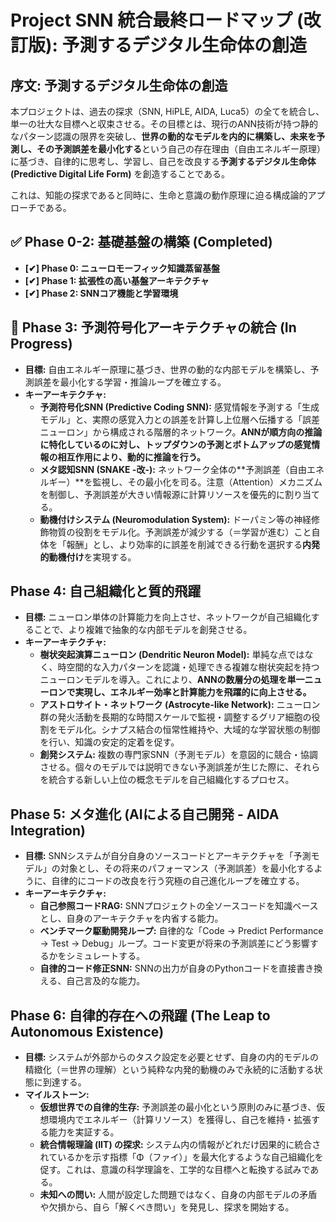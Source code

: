 # **Project SNN 統合最終ロードマップ (改訂版): 予測するデジタル生命体の創造**

## **序文: 予測するデジタル生命体の創造**

本プロジェクトは、過去の探求（SNN, HiPLE, AIDA, Luca5）の全てを統合し、単一の壮大な目標へと収束させる。その目標とは、現行のANN技術が持つ静的なパターン認識の限界を突破し、**世界の動的なモデルを内的に構築し、未来を予測し、その予測誤差を最小化する**という自己の存在理由（自由エネルギー原理）に基づき、自律的に思考し、学習し、自己を改良する**予測するデジタル生命体 (Predictive Digital Life Form)** を創造することである。

これは、知能の探求であると同時に、生命と意識の動作原理に迫る構成論的アプローチである。

## **✅ Phase 0-2: 基礎基盤の構築 (Completed)**

* **\[✔\] Phase 0: ニューロモーフィック知識蒸留基盤**  
* **\[✔\] Phase 1: 拡張性の高い基盤アーキテクチャ**  
* **\[✔\] Phase 2: SNNコア機能と学習環境**

## **🚀 Phase 3: 予測符号化アーキテクチャの統合 (In Progress)**

* **目標:** 自由エネルギー原理に基づき、世界の動的な内部モデルを構築し、予測誤差を最小化する学習・推論ループを確立する。  
* **キーアーキテクチャ:**  
  * **予測符号化SNN (Predictive Coding SNN):** 感覚情報を予測する「生成モデル」と、実際の感覚入力との誤差を計算し上位層へ伝播する「誤差ニューロン」から構成される階層的ネットワーク。**ANNが順方向の推論に特化しているのに対し、トップダウンの予測とボトムアップの感覚情報の相互作用により、動的に推論を行う。**  
  * **メタ認知SNN (SNAKE \-改-):** ネットワーク全体の\*\*予測誤差（自由エネルギー）\*\*を監視し、その最小化を司る。注意（Attention）メカニズムを制御し、予測誤差が大きい情報源に計算リソースを優先的に割り当てる。  
  * **動機付けシステム (Neuromodulation System):** ドーパミン等の神経修飾物質の役割をモデル化。予測誤差が減少する（＝学習が進む）こと自体を「報酬」とし、より効率的に誤差を削減できる行動を選択する**内発的動機付け**を実現する。

## **Phase 4: 自己組織化と質的飛躍**

* **目標:** ニューロン単体の計算能力を向上させ、ネットワークが自己組織化することで、より複雑で抽象的な内部モデルを創発させる。  
* **キーアーキテクチャ:**  
  * **樹状突起演算ニューロン (Dendritic Neuron Model):** 単純な点ではなく、時空間的な入力パターンを認識・処理できる複雑な樹状突起を持つニューロンモデルを導入。これにより、**ANNの数層分の処理を単一ニューロンで実現し、エネルギー効率と計算能力を飛躍的に向上させる。**  
  * **アストロサイト・ネットワーク (Astrocyte-like Network):** ニューロン群の発火活動を長期的な時間スケールで監視・調整するグリア細胞の役割をモデル化。シナプス結合の恒常性維持や、大域的な学習状態の制御を行い、知識の安定的定着を促す。  
  * **創発システム:** 複数の専門家SNN（予測モデル）を意図的に競合・協調させる。個々のモデルでは説明できない予測誤差が生じた際に、それらを統合する新しい上位の概念モデルを自己組織化するプロセス。

## **Phase 5: メタ進化 (AIによる自己開発 \- AIDA Integration)**

* **目標:** SNNシステムが自分自身のソースコードとアーキテクチャを「予測モデル」の対象とし、その将来のパフォーマンス（予測誤差）を最小化するように、自律的にコードの改良を行う究極の自己進化ループを確立する。  
* **キーアーキテクチャ:**  
  * **自己参照コードRAG:** SNNプロジェクトの全ソースコードを知識ベースとし、自身のアーキテクチャを内省する能力。  
  * **ベンチマーク駆動開発ループ:** 自律的な「Code → Predict Performance → Test → Debug」ループ。コード変更が将来の予測誤差にどう影響するかをシミュレートする。  
  * **自律的コード修正SNN:** SNNの出力が自身のPythonコードを直接書き換える、自己言及的な能力。

## **Phase 6: 自律的存在への飛躍 (The Leap to Autonomous Existence)**

* **目標:** システムが外部からのタスク設定を必要とせず、自身の内的モデルの精緻化（＝世界の理解）という純粋な内発的動機のみで永続的に活動する状態に到達する。  
* **マイルストーン:**  
  * **仮想世界での自律的生存:** 予測誤差の最小化という原則のみに基づき、仮想環境内でエネルギー（計算リソース）を獲得し、自己を維持・拡張する能力を実証する。  
  * **統合情報理論 (IIT) の探求:** システム内の情報がどれだけ因果的に統合されているかを示す指標「Φ（ファイ）」を最大化するような自己組織化を促す。これは、意識の科学理論を、工学的な目標へと転換する試みである。  
  * **未知への問い:** 人間が設定した問題ではなく、自身の内部モデルの矛盾や欠損から、自ら「解くべき問い」を発見し、探求を開始する。